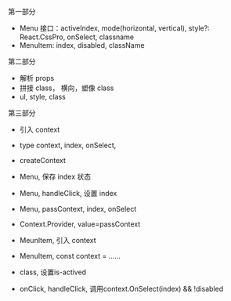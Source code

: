 第一部分

- Menu 接口：activeIndex, mode(horizontal, vertical),
  style?: React.CssPro,
  onSelect, classname
- MenuItem: index, disabled, className

第二部分

- 解析 props
- 拼接 class， 横向，塑像 class
- ul, style, class

第三部分

- 引入 context
- type context, index, onSelect,
- createContext
- Menu, 保存 index 状态
- Menu, handleClick, 设置 index
- Menu, passContext, index, onSelect
- Context.Provider, value=passContext

- MeunItem, 引入 context
- MenuItem, const context = ......
- class, 设置is-actived
- onClick, handleClick, 调用context.OnSelect(index) && !disabled